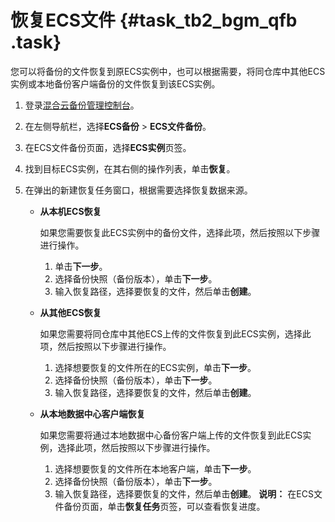 # 恢复ECS文件 {#task_tb2_bgm_qfb .task}

您可以将备份的文件恢复到原ECS实例中，也可以根据需要，将同仓库中其他ECS实例或本地备份客户端备份的文件恢复到该ECS实例。

1.  登录[混合云备份管理控制台](https://hbr.console.aliyun.com)。
2.  在左侧导航栏，选择**ECS备份** \> **ECS文件备份**。
3.  在ECS文件备份页面，选择**ECS实例**页签。
4.  找到目标ECS实例，在其右侧的操作列表，单击**恢复**。
5.  在弹出的新建恢复任务窗口，根据需要选择恢复数据来源。 

    -   **从本机ECS恢复** 

        如果您需要恢复此ECS实例中的备份文件，选择此项，然后按照以下步骤进行操作。

        1.  单击**下一步**。
        2.  选择备份快照（备份版本），单击**下一步**。
        3.  输入恢复路径，选择要恢复的文件，然后单击**创建**。
    -   **从其他ECS恢复** 

        如果您需要将同仓库中其他ECS上传的文件恢复到此ECS实例，选择此项，然后按照以下步骤进行操作。

        1.  选择想要恢复的文件所在的ECS实例，单击**下一步**。
        2.  选择备份快照（备份版本），单击**下一步**。
        3.  输入恢复路径，选择要恢复的文件，然后单击**创建**。
    -   **从本地数据中心客户端恢复** 

        如果您需要将通过本地数据中心备份客户端上传的文件恢复到此ECS实例，选择此项，然后按照以下步骤进行操作。

        1.  选择想要恢复的文件所在本地客户端，单击**下一步**。
        2.  选择备份快照（备份版本），单击**下一步**。
        3.  输入恢复路径，选择要恢复的文件，然后单击**创建**。
    **说明：** 在ECS文件备份页面，单击**恢复任务**页签，可以查看恢复进度。


